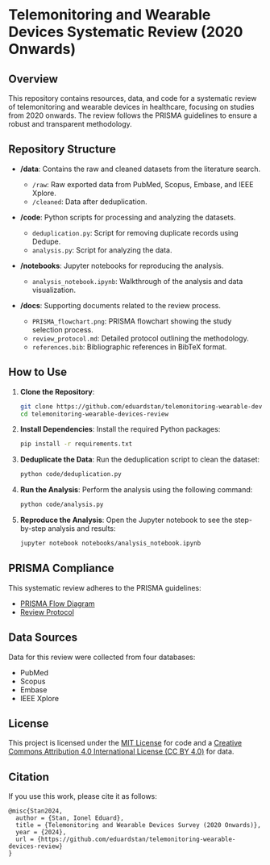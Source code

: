 # Telemonitoring and Wearable Devices Systematic Review (2020 Onwards)

## Overview
This repository contains resources, data, and code for a systematic review of telemonitoring and wearable devices in healthcare, focusing on studies from 2020 onwards. The review follows the PRISMA guidelines to ensure a robust and transparent methodology.

## Repository Structure
- **/data**: Contains the raw and cleaned datasets from the literature search.
  - `/raw`: Raw exported data from PubMed, Scopus, Embase, and IEEE Xplore.
  - `/cleaned`: Data after deduplication.
  
- **/code**: Python scripts for processing and analyzing the datasets.
  - `deduplication.py`: Script for removing duplicate records using Dedupe.
  - `analysis.py`: Script for analyzing the data.
  
- **/notebooks**: Jupyter notebooks for reproducing the analysis.
  - `analysis_notebook.ipynb`: Walkthrough of the analysis and data visualization.

- **/docs**: Supporting documents related to the review process.
  - `PRISMA_flowchart.png`: PRISMA flowchart showing the study selection process.
  - `review_protocol.md`: Detailed protocol outlining the methodology.
  - `references.bib`: Bibliographic references in BibTeX format.

## How to Use
1. **Clone the Repository**:
   ```bash
   git clone https://github.com/eduardstan/telemonitoring-wearable-devices-review.git
   cd telemonitoring-wearable-devices-review
   ```

2. **Install Dependencies**:
   Install the required Python packages:
   ```bash
   pip install -r requirements.txt
   ```

3. **Deduplicate the Data**:
   Run the deduplication script to clean the dataset:
   ```bash
   python code/deduplication.py
   ```

4. **Run the Analysis**:
   Perform the analysis using the following command:
   ```bash
   python code/analysis.py
   ```

5. **Reproduce the Analysis**:
   Open the Jupyter notebook to see the step-by-step analysis and results:
   ```bash
   jupyter notebook notebooks/analysis_notebook.ipynb
   ```

## PRISMA Compliance
This systematic review adheres to the PRISMA guidelines:
- [PRISMA Flow Diagram](docs/PRISMA_flowchart.png)
- [Review Protocol](docs/review_protocol.md)

## Data Sources
Data for this review were collected from four databases:
- PubMed
- Scopus
- Embase
- IEEE Xplore

## License
This project is licensed under the [MIT License](LICENSE) for code and a [Creative Commons Attribution 4.0 International License (CC BY 4.0)](https://creativecommons.org/licenses/by/4.0/) for data.

## Citation
If you use this work, please cite it as follows:
```
@misc{Stan2024,
  author = {Stan, Ionel Eduard},
  title = {Telemonitoring and Wearable Devices Survey (2020 Onwards)},
  year = {2024},
  url = {https://github.com/eduardstan/telemonitoring-wearable-devices-review}
}
```
